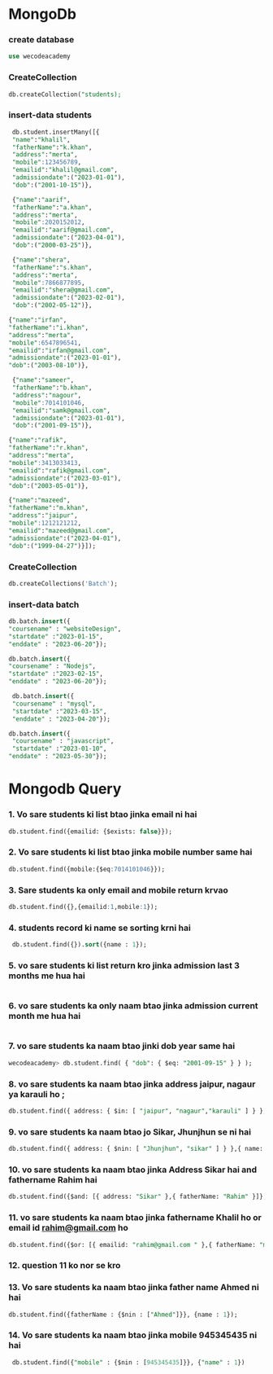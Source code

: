  # MongoDb
 
 ### create database 
 ```sql
 use wecodeacademy
 ```
 ### CreateCollection 
 ```sql
 db.createCollection("students);
 ```
### insert-data students
```sql
 db.student.insertMany([{
 "name":"khalil",
 "fatherName":"k.khan",
 "address":"merta",
 "mobile":123456789,
 "emailid":"khalil@gmail.com",
 "admissiondate":("2023-01-01"),
 "dob":("2001-10-15")},
 ```
```sql
 {"name":"aarif",
 "fatherName":"a.khan",
 "address":"merta",
 "mobile":2020152012,
 "emailid":"aarif@gmail.com",
 "admissiondate":("2023-04-01"),
 "dob":("2000-03-25")},
```
```sql
 {"name":"shera",
 "fatherName":"s.khan",
 "address":"merta",
 "mobile":7866877895,
 "emailid":"shera@gmail.com",
 "admissiondate":("2023-02-01"),
 "dob":("2002-05-12")},
 ```
 ```sql
 {"name":"irfan",
 "fatherName":"i.khan",
 "address":"merta",
 "mobile":6547896541,
 "emailid":"irfan@gmail.com",
 "admissiondate":("2023-01-01"),
 "dob":("2003-08-10")},
```
```sql
 {"name":"sameer",
 "fatherName":"b.khan",
 "address":"nagour",
 "mobile":7014101046,
 "emailid":"samk@gmail.com",
 "admissiondate":("2023-01-01"),
 "dob":("2001-09-15")},
 ```
 ```sql
 {"name":"rafik",
 "fatherName":"r.khan",
 "address":"merta",
 "mobile":3413033413,
 "emailid":"rafik@gmail.com",
 "admissiondate":("2023-03-01"),
 "dob":("2003-05-01")},
 ```
 ```sql
 {"name":"mazeed",
 "fatherName":"m.khan",
 "address":"jaipur",
 "mobile":1212121212,
 "emailid":"mazeed@gmail.com",
 "admissiondate":("2023-04-01"),
 "dob":("1999-04-27")}]);
 ```
  ### CreateCollection
 ```sql
 db.createCollections('Batch');
 ```
 ### insert-data batch 
 ```sql
 db.batch.insert({
 "coursename" : "websiteDesign",
 "startdate" :"2023-01-15",
 "enddate" : "2023-06-20"});
 ```
  ```sql
db.batch.insert({
  "coursename" : "Nodejs",
  "startdate" :"2023-02-15",
  "enddate" : "2023-06-20"});
 ```
 ```sql
  db.batch.insert({
  "coursename" : "mysql",
  "startdate" :"2023-03-15",
  "enddate" : "2023-04-20"});
```
```sql
db.batch.insert({
 "coursename" : "javascript",
 "startdate" :"2023-01-10",
"enddate" : "2023-05-30"});
```
# Mongodb Query

 ### 1. Vo sare students ki list btao jinka email ni hai 
 ```sql
 db.student.find({emailid: {$exists: false}});
 ```
### 2. Vo sare students ki list btao jinka mobile number same hai 
```sql
db.student.find({mobile:{$eq:7014101046}});
```
### 3. Sare students ka only email and mobile return krvao
```sql
db.student.find({},{emailid:1,mobile:1});
```
### 4. students record ki name se sorting krni hai 
```sql
 db.student.find({}).sort({name : 1});
 ```
### 5. vo sare students ki list return kro jinka admission last 3 months me hua hai 
```sql
```
### 6. vo sare students ka only naam btao jinka admission current month me hua hai 
```sql

```
### 7. vo sare students ka naam btao jinki dob year same hai  
```sql
wecodeacademy> db.student.find( { "dob": { $eq: "2001-09-15" } } );
```
### 8. vo sare students ka naam btao jinka address jaipur, nagaur ya karauli ho ;
```sql
db.student.find({ address: { $in: [ "jaipur", "nagaur","karauli" ] } },{ name: 1 });
```
### 9. vo sare students ka naam btao jo Sikar, Jhunjhun se ni hai 
```sql
db.student.find({ address: { $nin: [ "Jhunjhun", "sikar" ] } },{ name: 1});
```

### 10. vo sare students ka naam btao jinka Address Sikar hai and fathername Rahim hai 
```sql
db.student.find({$and: [{ address: "Sikar" },{ fatherName: "Rahim" }]}, { name: 1});
```
### 11. vo sare students ka naam btao jinka fathername Khalil ho or email id rahim@gmail.com ho 
```sql
db.student.find({$or: [{ emailid: "rahim@gmail.com " },{ fatherName: "m.Khalil" }]}, { name: 1});
```
### 12. question 11 ko nor se kro 
### 13. Vo sare students ka naam btao jinka father name Ahmed ni hai 
```sql
db.student.find({fatherName : {$nin : ["Ahmed"]}}, {name : 1});
```
### 14. Vo sare students ka naam btao jinka mobile 945345435 ni hai
```sql
 db.student.find({"mobile" : {$nin : [945345435]}}, {"name" : 1})
 ```
